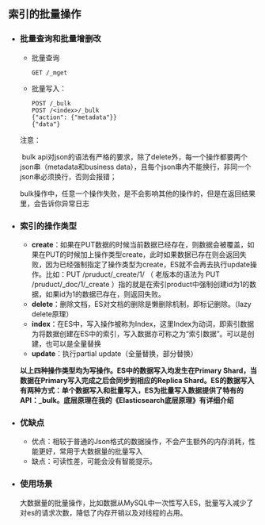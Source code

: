 ## 索引的批量操作

- ### 批量查询和批量增删改

   - 批量查询

     ```
     GET /_mget
     ```

   - 批量写入：

     ```
     POST /_bulk
     POST /<index>/_bulk
     {"action": {"metadata"}}
     {"data"}
     ```

   注意：

   ​	bulk api对json的语法有严格的要求，除了delete外，每一个操作都要两个json串（metadata和business data），且每个json串内不能换行，非同一个json串必须换行，否则会报错；

   ​	bulk操作中，任意一个操作失败，是不会影响其他的操作的，但是在返回结果里，会告诉你异常日志

- ### 索引的操作类型

   - **create**：如果在PUT数据的时候当前数据已经存在，则数据会被覆盖，如果在PUT的时候加上操作类型create，此时如果数据已存在则会返回失败，因为已经强制指定了操作类型为create，ES就不会再去执行update操作。比如：PUT /pruduct/_create/1/ （ 老版本的语法为 PUT /pruduct/_doc/1/_create ）指的就是在索引product中强制创建id为1的数据，如果id为1的数据已存在，则返回失败。
   - **delete**：删除文档，ES对文档的删除是懒删除机制，即标记删除。（lazy delete原理）
   - **index**：在ES中，写入操作被称为Index，这里Index为动词，即索引数据为将数据创建在ES中的索引，写入数据亦可称之为“索引数据”。可以是创建，也可以是全量替换
   - **update**：执行partial update（全量替换，部分替换）

   **以上四种操作类型均为写操作。ES中的数据写入均发生在Primary Shard，当数据在Primary写入完成之后会同步到相应的Replica Shard。ES的数据写入有两种方式：单个数据写入和批量写入，ES为批量写入数据提供了特有的API：_bulk。底层原理在我的《Elasticsearch底层原理》有详细介绍**

- ### 优缺点

   - 优点：相较于普通的Json格式的数据操作，不会产生额外的内存消耗，性能更好，常用于大数据量的批量写入
   - 缺点：可读性差，可能会没有智能提示。

- ### 使用场景

  大数据量的批量操作，比如数据从MySQL中一次性写入ES，批量写入减少了对es的请求次数，降低了内存开销以及对线程的占用。

